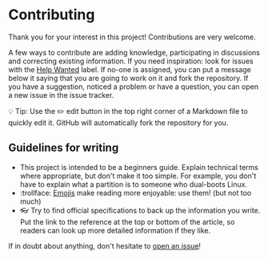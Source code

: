 # Contributing

Thank you for your interest in this project! Contributions are very welcome.

A few ways to contribute are adding knowledge, participating in discussions and correcting existing information. If you need
inspiration: look for issues with the
[Help Wanted](https://github.com/Omniscimus/Directory-Cheatsheet/issues?q=is%3Aissue+is%3Aopen+label%3A%22help+wanted%22) label.
If no-one is assigned, you can put a message below it saying that you are going to work on it and fork the repository.
If you have a suggestion, noticed a problem or have a question, you can open a new issue in the issue tracker.

:bulb: Tip: Use the :pencil2: edit button in the top right corner of a Markdown file to quickly edit it. GitHub will automatically
fork the repository for you.

## Guidelines for writing
- This project is intended to be a beginners guide. Explain technical terms where appropriate, but don't make it too simple. For
example, you don't have to explain what a partition is to someone who dual-boots Linux.
- :trollface: [Emojis](https://www.webpagefx.com/tools/emoji-cheat-sheet/) make reading more enjoyable: use them! (but not too much)
- :eyeglasses: Try to find official specifications to back up the information you write. Put the link to the reference at the top or bottom
of the article, so readers can look up more detailed information if they like.

If in doubt about anything, don't hesitate to [open an issue](https://github.com/Omniscimus/Directory-Cheatsheet/issues)!
